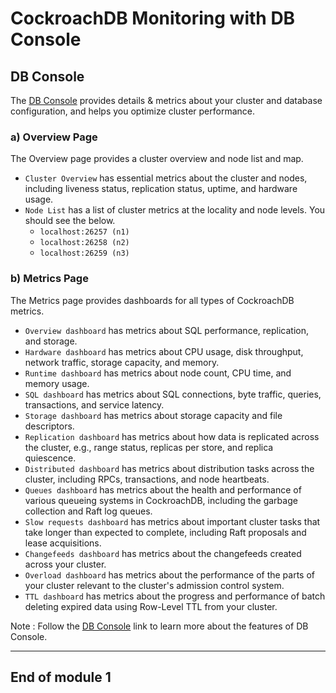 # CockroachDB Monitoring  with DB Console

## DB Console 

The [DB Console](https://www.cockroachlabs.com/docs/stable/ui-overview.html) provides details & metrics about your cluster and database configuration, and helps you optimize cluster performance.

### a) Overview Page 


The Overview page provides a cluster overview and node list and map.

- `Cluster Overview` has essential metrics about the cluster and nodes, including liveness status, replication status, uptime, and hardware usage.
- `Node List` has a list of cluster metrics at the locality and node levels. You should see the below.
    - `localhost:26257 (n1)`
    - `localhost:26258 (n2)`
    - `localhost:26259 (n3)`

### b) Metrics Page
The Metrics page provides dashboards for all types of CockroachDB metrics.

- `Overview dashboard` has metrics about SQL performance, replication, and storage.
- `Hardware dashboard` has metrics about CPU usage, disk throughput, network traffic, storage capacity, and memory.
- `Runtime dashboard` has metrics about node count, CPU time, and memory usage.
- `SQL dashboard` has metrics about SQL connections, byte traffic, queries, transactions, and service latency.
- `Storage dashboard` has metrics about storage capacity and file descriptors.
- `Replication dashboard` has metrics about how data is replicated across the cluster, e.g., range status, replicas per store, and replica quiescence.
- `Distributed dashboard` has metrics about distribution tasks across the cluster, including RPCs, transactions, and node heartbeats.
- `Queues dashboard` has metrics about the health and performance of various queueing systems in CockroachDB, including the garbage collection and Raft log queues.
- `Slow requests dashboard` has metrics about important cluster tasks that take longer than expected to complete, including Raft proposals and lease acquisitions.
- `Changefeeds dashboard` has metrics about the changefeeds created across your cluster.
- `Overload dashboard` has metrics about the performance of the parts of your cluster relevant to the cluster's admission control system.
- `TTL dashboard` has metrics about the progress and performance of batch deleting expired data using Row-Level TTL from your cluster.

Note :  Follow the [DB Console](https://www.cockroachlabs.com/docs/stable/ui-overview.html) link to learn more about the features of DB Console. 

----
End of module 1
----




